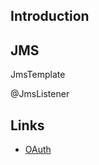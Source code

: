 ## Introduction








## JMS

JmsTemplate


@JmsListener


## Links

- [OAuth](/docs/CS/CN/HTTP/OAuth.md)
